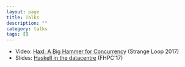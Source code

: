 ```yaml
---
layout: page
title: Talks
description: ""
category: talks
tags: []
---
```


* Video: <a href="https://www.youtube.com/watch?v=sT6VJkkhy0o">Haxl: A Big Hammer for Concurrency</a> (Strange Loop 2017)
* Slides: <a href="http://simonmar.github.io/slides/Haskell%20in%20the%20datacentre.pdf">Haskell in the datacentre</a> (FHPC'17)

